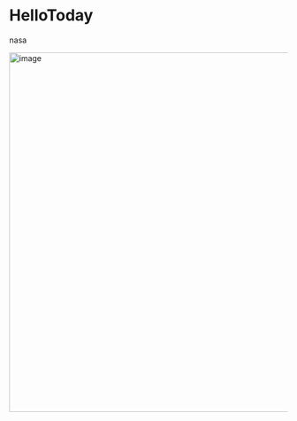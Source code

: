 # HelloToday
nasa

<img width="649" alt="image" src="https://github.com/lima1016/HelloToday/assets/17001517/9594dcbf-d003-48d9-93b7-485d5bbdf42d">
